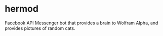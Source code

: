 # hermod

Facebook API Messenger bot that provides a brain to Wolfram Alpha, and provides pictures of random cats.
